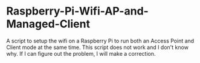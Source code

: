 # Raspberry-Pi-Wifi-AP-and-Managed-Client
A script to setup the wifi on a Raspberry Pi to run both an Access Point and Client mode at the same time.
This script does not work and I don't know why.  If I can figure out the problem, I will make a correction.
